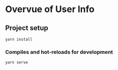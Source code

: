 # Overvue of User Info

## Project setup

```
yarn install
```

### Compiles and hot-reloads for development

```
yarn serve
```
